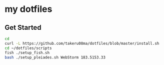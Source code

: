 # my dotfiles

## Get Started

```bash
cd 
curl -L https://github.com/takeru08ma/dotfiles/blob/master/install.sh | bash
cd ~/dotfiles/scripts
fish ./setup_fish.sh
bash ./setup_pleiades.sh WebStorm 183.5153.33
```
